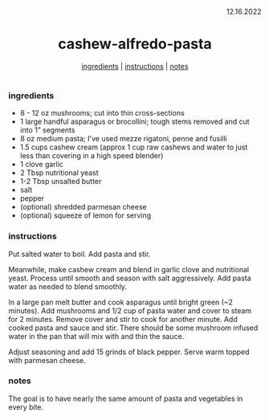 <p align="right">12.16.2022</p>

<h1 align="center">cashew-alfredo-pasta</h1>

<div align="center">
  <a href="#ingredients">ingredients</a> | 
  <a href="#instructions">instructions</a> | 
  <a href="#notes">notes</a>
</div>
<br>

### ingredients
- 8 - 12 oz mushrooms; cut into thin cross-sections 
- 1 large handful asparagus or brocollini; tough stems removed and cut into 1” segments
- 8 oz medium pasta; I've used mezze rigatoni, penne and fusilli
- 1.5 cups cashew cream (approx 1 cup raw cashews and water to just less than covering in a high speed blender)
- 1 clove garlic 
- 2 Tbsp nutritional yeast 
- 1-2 Tbsp unsalted butter
- salt 
- pepper
- (optional) shredded parmesan cheese
- (optional) squeeze of lemon for serving

### instructions
Put salted water to boil. Add pasta and stir. 

Meanwhile, make cashew cream and blend in garlic clove and nutritional yeast. Process until smooth and season with salt aggressively. Add pasta water as needed to blend smoothly. 

In a large pan melt butter and cook asparagus until bright green (~2 minutes). Add mushrooms and 1/2 cup of pasta water and cover to steam for 2 minutes. Remove cover and stir to cook for another minute. Add cooked pasta and sauce and stir. There should be some mushroom infused water in the pan that will mix with and thin the sauce. 

Adjust seasoning and add 15 grinds of black pepper. Serve warm topped with parmesan cheese.

### notes
The goal is to have nearly the same amount of pasta and vegetables in every bite.

